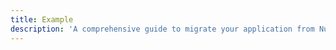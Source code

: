 ```yaml
---
title: Example
description: 'A comprehensive guide to migrate your application from Nuxt UI v2 to Nuxt UI v3.'
---
```


